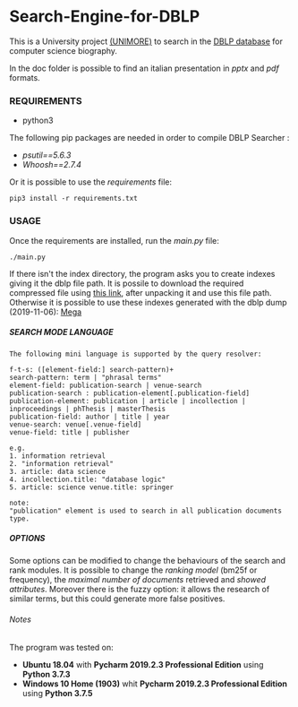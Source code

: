 # Search-Engine-for-DBLP
This is a University project [(UNIMORE)](https://www.unimore.it/) to search in the [DBLP database](https://dblp.uni-trier.de/) for computer science biography.

In the doc folder is possible to find an italian presentation in _pptx_ and _pdf_ formats.

### REQUIREMENTS
- python3

The following pip packages are needed in order to compile DBLP Searcher : 
- _psutil==5.6.3_
- _Whoosh==2.7.4_

Or it is possible to use the _requirements_ file:
``` 
pip3 install -r requirements.txt 
```

### USAGE
Once the requirements are installed, run the _main.py_ file: 
``` 
./main.py
```
If there isn't the index directory, the program asks you to create indexes giving it the dblp file path.
It is possile to download the required compressed file using [this link](https://dblp.uni-trier.de/xml/dblp.xml.gz), after unpacking it and use this file path.
Otherwise it is possible to use these indexes generated with the dblp dump (2019-11-06): [Mega](https://mega.nz/#!8IwCDQSa!PzntlBqB10LuACPAPVHRD1-bICRazJZU5ko0GNZ1kKU)

##### SEARCH MODE LANGUAGE
	The following mini language is supported by the query resolver:
	
	f-t-s: ([element-field:] search-pattern)+
	search-pattern: term | "phrasal terms"
	element-field: publication-search | venue-search
	publication-search : publication-element[.publication-field]
	publication-element: publication | article | incollection | inproceedings | phThesis | masterThesis
	publication-field: author | title | year
	venue-search: venue[.venue-field]
	venue-field: title | publisher

	e.g.
	1. information retrieval
	2. "information retrieval"
	3. article: data science
	4. incollection.title: "database logic"
	5. article: science venue.title: springer
	
	note:
	"publication" element is used to search in all publication documents type.

##### OPTIONS
  Some options can be modified to change the behaviours of the search and rank modules.
  It is possible to change the _ranking model_ (bm25f or frequency), the _maximal number of documents_ retrieved and _showed attributes_.
  Moreover there is the fuzzy option: it allows the research of similar terms, but this could generate more false positives.
  
  
###### Notes
The program was tested on:
  * **Ubuntu 18.04** with **Pycharm 2019.2.3 Professional Edition** using **Python 3.7.3**
  * **Windows 10 Home (1903)** whit **Pycharm 2019.2.3 Professional Edition** using **Python 3.7.5**
